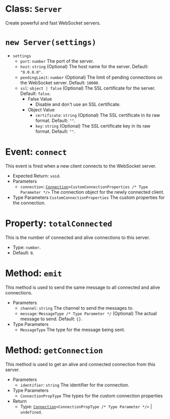 <!-- Change the github class URLs to be documented MD files -->
# Class: `Server`
Create powerful and fast WebSocket servers.

# `new Server(settings)`
  - `settings`
    - `port`: `number` The port of the server.
    - `host`: `string` (Optional) The host name for the server. Default: `"0.0.0.0"`.
    - `pendingLimit`: `number` (Optional) The limit of pending connections on the WebSocket server. Default: `10000`.
    - `ssl`: `object | false` (Optional) The SSL certificate for the server. Default: `false`.
        - False Value
            - Disable and don't use an SSL certificate.
        - Object Value
            - `certificate`: `string` (Optional) The SSL certificate in its raw format. Default: `""`.
            - `key`: `string` (Optional) The SSL certificate key in its raw format. Default: `""`.

# Event: `connect`
This event is fired when a new client connects to the WebSocket server.

  - Expected Return: `void`.
  - Parameters
    - `connection`: [`Connection`](https://github.com/IlluxDev/Oxide/blob/ceb3b4cace3e91908b48b4437d819d69bed4ee39/websocket/src/server/Connection.ts)`<CustomConnectionProperties /* Type Parameter */>` The connection object for the newly connected client.
  - Type Parameters
    `CustomConnectionProperties` The custom properties for the connection.

# Property: `totalConnected`
This is the number of connected and alive connections to this server.

 - Type: `number`.
 - Default: `0`.

# Method: `emit`
This method is used to send the same message to all connected and alive connections.

  - Parameters
    - `channel`: `string` The channel to send the messages to.
    - `message`: `MessageType /* Type Parameter */` (Optional) The actual message to send. Default: `{}`.
  - Type Parameters
    - `MessageType` The type for the message being sent.

# Method: `getConnection`
This method is used to get an alive and connected connection from this server.

  - Parameters
    - `identifier`: `string` The identifier for the connection.
  - Type Parameters
    - `ConnectionPropType` The types for the custom connection properties
  - Return
    - Type: [`Connection`](https://github.com/IlluxDev/Oxide/blob/ceb3b4cace3e91908b48b4437d819d69bed4ee39/websocket/src/server/Connection.ts)`<ConnectionPropType /* Type Parameter */>` | `undefined`.